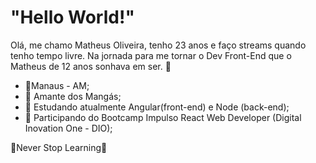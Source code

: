 # "Hello World!"

Olá, me chamo Matheus Oliveira, tenho 23 anos e faço streams quando tenho tempo livre. Na jornada para me tornar o Dev Front-End que o Matheus de 12 anos sonhava em ser. 🚀

- 📍Manaus - AM;
- 📖 Amante dos Mangás;
- 📝 Estudando atualmente Angular(front-end) e Node (back-end);
- 📝 Participando do Bootcamp Impulso React Web Developer (Digital Inovation One - DIO);

🚀Never Stop Learning🚀
